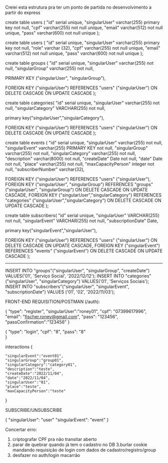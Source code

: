 Creiei esta estrutura pra ter um ponto de partida no desenvolvimento a partir do express

create table users (
"id" serial unique,
"singularUser" varchar(255) primary key not null,
"cpf" varchar(255) not null unique,
"email" varchar(512) not null unique,
"pass" varchar(600) not null unique
);

create table users (
"id" serial unique,
"singularUser" varchar(255) primary key not null,
"role" varchar (32),
"cpf" varchar(255) not null unique,
"email" varchar(512) not null unique,
"pass" varchar(600) not null unique
);

create table groups (
"id" serial unique,
"singularUser" varchar(255) not null,
"singularGroup" varchar(255) not null,

PRIMARY KEY ("singularUser", "singularGroup"),

FOREIGN KEY ("singularUser") REFERENCES "users" ("singularUser") ON DELETE CASCADE ON UPDATE CASCADE
);

create table categories(
"id" serial unique,
"singularUser" varchar(255) not null,
"singularCategory" VARCHAR(255) not null,

primary key("singularUser","singularCategory"),

FOREIGN KEY ("singularUser") REFERENCES "users" ("singularUser") ON DELETE CASCADE ON UPDATE CASCADE
);

create table events (
"id" serial unique,
"singularUser" varchar(255) not null,
"singularEvent" varchar(255) PRIMARY KEY not null,
"singularGroup" varchar(255) not null,
"singularCategory" varchar(255) not null,
"description" varchar(8000) not null,
"createDate" Date not null,
"date" Date not null,
"place" varchar(255) not null,
"maxCapacityPerson" integer not null,
"subscriberNumber" varchar(32),

FOREIGN KEY ("singularUser") REFERENCES "users" ("singularUser"),
FOREIGN KEY ("singularUser", "singularGroup") REFERENCES "groups" ("singularUser", "singularGroup") ON DELETE CASCADE ON UPDATE CASCADE,
FOREIGN KEY ("singularUser","singularCategory") REFERENCES "categories" ("singularUser","singularCategory") ON DELETE CASCADE ON UPDATE CASCADE
);

create table subscribers(
"id" serial unique,
"singularUser" VARCHAR(255) not null,
"singularEvent" VARCHAR(255) not null,
"subscriptionDate" Date,

primary key("singularEvent","singularUser"),

FOREIGN KEY ("singularUser") REFERENCES "users" ("singularUser") ON DELETE CASCADE ON UPDATE CASCADE,
FOREIGN KEY ("singularEvent") REFERENCES "events" ("singularEvent") ON DELETE CASCADE ON UPDATE CASCADE
);

*********************************

INSERT INTO "groups"("singularUser", "singularGroup", "createDate") VALUES('01', 'Serviço Social', '2022/12/12');
INSERT INTO "categories"("singularUser", "singularCategory") VALUES('01', 'Serviços Sociais');
INSERT INTO "subscribers"("singularUser", "singularEvent", "subscriptionDate") VALUES ('01', '02', '2022/11/03');

FRONT-END REQUISITION/POSTMAN (/auth):

{
"type": "register",
"singularUser":"roney01",
"cpf": "07399617996",
"email": "fischer.roney@gmail.com",
"pass": "123456",
"passConfirmation":"123456"
}

{
"type": "login",
"cpf": "8",
"pass": "8"  
}

interactions
{

    "singularEvent":"event01",
    "singularGroup":"group01",
    "singularCategory":"category01",
    "description":"teste",
    "createDate":"2022/11/04",
    "date":"2022/11/04",
    "singularUser":"01",
    "place":"teste",
    "maxCapacityPerson":"teste"

}

SUBSCRIBE/UNSUBSCRIBE

{
"singularUser": "user"
"singularEvent": "event"
}

Concertar erro:

1. criptografar CPF pra não transitar aberto
2. parar de quebrar quando já tem o cadastro no DB
3.burlar cookie mandando requisição de login com dados de cadastro/registro/group
4. desfazer no auth/login macarrão
